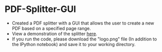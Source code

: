# PDF-Splitter-GUI
* Created a PDF splitter with a GUI that allows the user to create a new PDF based on a specified page range.
* View a demonstration of the splitter [here](https://www.youtube.com/watch?v=ZMBjYjOK1lM).
* If you run the code, please download the "logo.png" file (In addition to the IPython notebook) and save it to your working directory.
